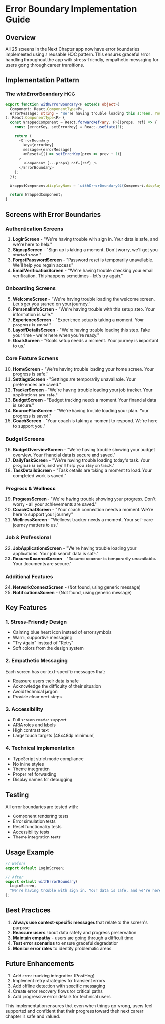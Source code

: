 # Error Boundary Implementation Guide

## Overview

All 25 screens in the Next Chapter app now have error boundaries implemented using a reusable HOC pattern. This ensures graceful error handling throughout the app with stress-friendly, empathetic messaging for users going through career transitions.

## Implementation Pattern

### The withErrorBoundary HOC

```typescript
export function withErrorBoundary<P extends object>(
  Component: React.ComponentType<P>,
  errorMessage: string = 'We're having trouble loading this screen. Your progress is safe.'
): React.ComponentType<P> {
  const WrappedComponent = React.forwardRef<any, P>((props, ref) => {
    const [errorKey, setErrorKey] = React.useState(0);

    return (
      <ErrorBoundary
        key={errorKey}
        message={errorMessage}
        onReset={() => setErrorKey(prev => prev + 1)}
      >
        <Component {...props} ref={ref} />
      </ErrorBoundary>
    );
  });

  WrappedComponent.displayName = `withErrorBoundary(${Component.displayName || Component.name})`;
  
  return WrappedComponent;
}
```

## Screens with Error Boundaries

### Authentication Screens
1. **LoginScreen** - "We're having trouble with sign in. Your data is safe, and we're here to help."
2. **SignupScreen** - "Sign up is taking a moment. Don't worry, we'll get you started soon."
3. **ForgotPasswordScreen** - "Password reset is temporarily unavailable. We'll help you regain access."
4. **EmailVerificationScreen** - "We're having trouble checking your email verification. This happens sometimes - let's try again."

### Onboarding Screens
5. **WelcomeScreen** - "We're having trouble loading the welcome screen. Let's get you started on your journey."
6. **PersonalInfoScreen** - "We're having trouble with this setup step. Your information is safe."
7. **ExperienceScreen** - "Experience setup is taking a moment. Your progress is saved."
8. **LayoffDetailsScreen** - "We're having trouble loading this step. Take your time - we're here when you're ready."
9. **GoalsScreen** - "Goals setup needs a moment. Your journey is important to us."

### Core Feature Screens
10. **HomeScreen** - "We're having trouble loading your home screen. Your progress is safe."
11. **SettingsScreen** - "Settings are temporarily unavailable. Your preferences are saved."
12. **TrackerScreen** - "We're having trouble loading your job tracker. Your applications are safe."
13. **BudgetScreen** - "Budget tracking needs a moment. Your financial data is secure."
14. **BouncePlanScreen** - "We're having trouble loading your plan. Your progress is saved."
15. **CoachScreen** - "Your coach is taking a moment to respond. We're here to support you."

### Budget Screens
16. **BudgetOverviewScreen** - "We're having trouble showing your budget overview. Your financial data is secure and saved."
17. **DailyTaskScreen** - "We're having trouble loading today's task. Your progress is safe, and we'll help you stay on track."
18. **TaskDetailsScreen** - "Task details are taking a moment to load. Your completed work is saved."

### Progress & Wellness
19. **ProgressScreen** - "We're having trouble showing your progress. Don't worry - all your achievements are saved."
20. **CoachChatScreen** - "Your coach connection needs a moment. We're here to support your journey."
21. **WellnessScreen** - "Wellness tracker needs a moment. Your self-care journey matters to us."

### Job & Professional
22. **JobApplicationsScreen** - "We're having trouble loading your applications. Your job search data is safe."
23. **ResumeScannerScreen** - "Resume scanner is temporarily unavailable. Your documents are secure."

### Additional Features
24. **NetworkConnectScreen** - (Not found, using generic message)
25. **NotificationsScreen** - (Not found, using generic message)

## Key Features

### 1. Stress-Friendly Design
- Calming blue heart icon instead of error symbols
- Warm, supportive messaging
- "Try Again" instead of "Retry"
- Soft colors from the design system

### 2. Empathetic Messaging
Each screen has context-specific messages that:
- Reassure users their data is safe
- Acknowledge the difficulty of their situation
- Avoid technical jargon
- Provide clear next steps

### 3. Accessibility
- Full screen reader support
- ARIA roles and labels
- High contrast text
- Large touch targets (48x48dp minimum)

### 4. Technical Implementation
- TypeScript strict mode compliance
- No inline styles
- Theme integration
- Proper ref forwarding
- Display names for debugging

## Testing

All error boundaries are tested with:
- Component rendering tests
- Error simulation tests
- Reset functionality tests
- Accessibility tests
- Theme integration tests

## Usage Example

```typescript
// Before
export default LoginScreen;

// After
export default withErrorBoundary(
  LoginScreen,
  "We're having trouble with sign in. Your data is safe, and we're here to help."
);
```

## Best Practices

1. **Always use context-specific messages** that relate to the screen's purpose
2. **Reassure users** about data safety and progress preservation
3. **Maintain empathy** - users are going through a difficult time
4. **Test error scenarios** to ensure graceful degradation
5. **Monitor error rates** to identify problematic areas

## Future Enhancements

1. Add error tracking integration (PostHog)
2. Implement retry strategies for transient errors
3. Add offline detection with specific messaging
4. Create error recovery flows for critical paths
5. Add progressive error details for technical users

This implementation ensures that even when things go wrong, users feel supported and confident that their progress toward their next career chapter is safe and valued.